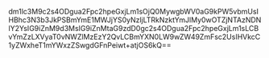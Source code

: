 dm1lc3M9c2s4ODgua2Fpc2hpeGxjLm1sOjQ0MywgbWV0aG9kPW5vbmUsIHBhc3N3b3JkPSBmYmE1MWJjYS0yNzljLTRkNzktYmJlMy0wOTZjNTAzNDNlY2YsIG9iZnM9d3MsIG9iZnMtaG9zdD0gc2s4ODgua2Fpc2hpeGxjLm1sLCBvYmZzLXVyaT0vNWZlMzEzY2QvLCBmYXN0LW9wZW49ZmFsc2UsIHVkcC1yZWxheT1mYWxzZSwgdGFnPeiwt+atjOS6kQ==
